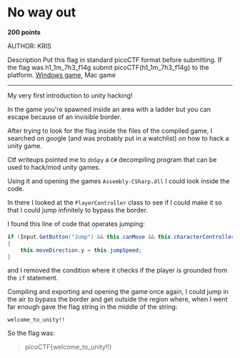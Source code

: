 # No way out

**200 points**

AUTHOR: KRIS

Description
Put this flag in standard picoCTF format before submitting. If the flag was h1_1m_7h3_f14g submit picoCTF{h1_1m_7h3_f14g} to the platform.
[Windows game](https://github.com/LeonGurin/picoCTF-2023/blob/main/Reverse%20Engineering/No%20way%20out/win.zip), Mac game

___

My very first introduction to unity hacking!

In the game you're spawned inside an area with a ladder but you can escape because of an invisible border.

After trying to look for the flag inside the files of the compiled game, I searched on google (and was probably put in a watchlist) on how to hack a unity game.

Ctf writeups pointed me to `dnSpy` a `C#` decompiling program that can be used to hack/mod unity games.

Using it and opening the games `Assembly-CSharp.dll` I could look inside the code.

In there I looked at the `PlayerController` class to see if I could make it so that I could jump infinitely to bypass the border.

I found this line of code that operates jumping:

```csharp
if (Input.GetButton("Jump") && this.canMove && this.characterController.isGrounded && !this.isClimbing)
{
    this.moveDirection.y = this.jumpSpeed;
}
```

and I removed the condition where it checks if the player is grounded from the `if` statement.

Compiling and exporting and opening the game once again, I could jump in the air to bypass the border and get outside the region where, when I went far enough gave the flag string in the middle of the string:

```
welcome_to_unity!!
```

So the flag was:

> picoCTF{welcome_to_unity!!}

